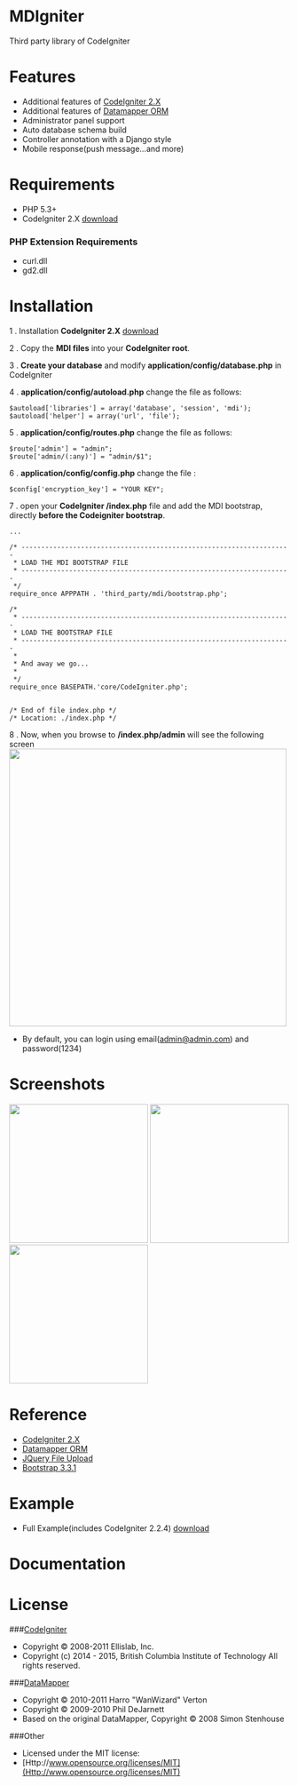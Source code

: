 # MDIgniter
Third party library of CodeIgniter

# Features
- Additional features of [CodeIgniter 2.X](http://www.codeigniter.com/)
- Additional features of [Datamapper ORM](http://datamapper.wanwizard.eu/) 
- Administrator panel support
- Auto database schema build
- Controller annotation with a Django style
- Mobile response(push message...and more)

# Requirements
- PHP 5.3+
- CodeIgniter 2.X [download](http://www.codeigniter.com/download)

### PHP Extension Requirements
- curl.dll
- gd2.dll 

# Installation
1 . Installation **CodeIgniter 2.X** [download](http://www.codeigniter.com/download)

2 . Copy the **MDI files** into your **CodeIgniter root**.

3 . **Create your database** and modify **application/config/database.php** in CodeIgniter

4 . **application/config/autoload.php** change the file as follows:
```
$autoload['libraries'] = array('database', 'session', 'mdi');
$autoload['helper'] = array('url', 'file');
```
5 . **application/config/routes.php** change the file as follows:
```
$route['admin'] = "admin";
$route['admin/(:any)'] = "admin/$1";
```
6 . **application/config/config.php** change the file :
```
$config['encryption_key'] = "YOUR KEY";
```
7 . open your **CodeIgniter /index.php** file and add the MDI bootstrap, directly **before the Codeigniter bootstrap**.

```
...

/* --------------------------------------------------------------------
 * LOAD THE MDI BOOTSTRAP FILE
 * --------------------------------------------------------------------
 */
require_once APPPATH . 'third_party/mdi/bootstrap.php';

/*
 * --------------------------------------------------------------------
 * LOAD THE BOOTSTRAP FILE
 * --------------------------------------------------------------------
 *
 * And away we go...
 *
 */
require_once BASEPATH.'core/CodeIgniter.php';


/* End of file index.php */
/* Location: ./index.php */
```
8 . Now, when you browse to **/index.php/admin** will see the following screen
<img src="https://cloud.githubusercontent.com/assets/7834058/10424112/4cf79544-7107-11e5-826a-b40961e6ce99.png" height="500">
- By default, you can login using email(admin@admin.com) and password(1234)

# Screenshots
<img src="https://cloud.githubusercontent.com/assets/7834058/10424113/4d205a24-7107-11e5-9153-e89d615bd260.png" height="250">
<img src="https://cloud.githubusercontent.com/assets/7834058/10424114/4d3802dc-7107-11e5-9d48-2cc35126bbfa.png" height="250">
<img src="https://cloud.githubusercontent.com/assets/7834058/10424115/4d3b3af6-7107-11e5-8d51-818bd1f00af7.png" height="250">

# Reference
- [CodeIgniter 2.X](http://www.codeigniter.com/)
- [Datamapper ORM](http://datamapper.wanwizard.eu/)
- [JQuery File Upload](https://blueimp.github.io/jQuery-File-Upload/)
- [Bootstrap 3.3.1](http://getbootstrap.com/)

# Example
- Full Example(includes CodeIgniter 2.2.4) [download](https://www.dropbox.com/s/frbgd74x1pdiaw9/mdigniter_example.zip)

# Documentation

# License

###[CodeIgniter](http://www.codeigniter.com/userguide2/license.html)
- Copyright © 2008-2011 Ellislab, Inc.
- Copyright (c) 2014 - 2015, British Columbia Institute of Technology
All rights reserved.

###[DataMapper](http://datamapper.wanwizard.eu/pages/license.html)
- Copyright © 2010-2011 Harro "WanWizard" Verton
- Copyright © 2009-2010 Phil DeJarnett
- Based on the original DataMapper, Copyright © 2008 Simon Stenhouse

###Other
- Licensed under the MIT license:
- [Http://www.opensource.org/licenses/MIT](Http://www.opensource.org/licenses/MIT)
